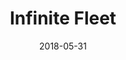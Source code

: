 ---
layout: site
title: "Infinite Fleet"
date: 2018-05-31
categories: [community]
version: 5.2.9
major: 5
minor: 2
patch: 9
slug: infinite-fleet
link: https://www.infinitefleet.com/
permalink: /sites/:slug
---